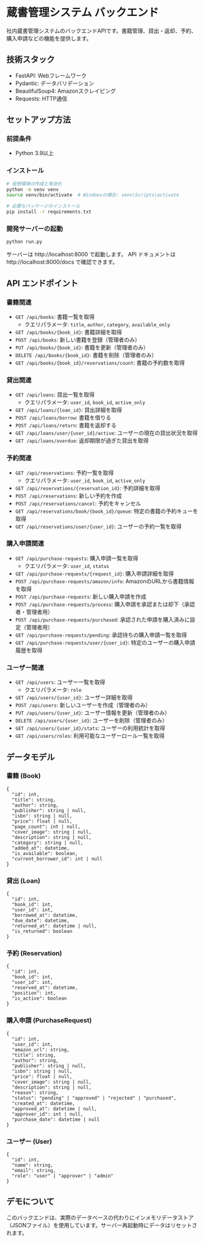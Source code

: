 # 蔵書管理システム バックエンド

社内蔵書管理システムのバックエンドAPIです。書籍管理、貸出・返却、予約、購入申請などの機能を提供します。

## 技術スタック

- FastAPI: Webフレームワーク
- Pydantic: データバリデーション
- BeautifulSoup4: Amazonスクレイピング
- Requests: HTTP通信

## セットアップ方法

### 前提条件

- Python 3.9以上

### インストール

```bash
# 仮想環境の作成と有効化
python -m venv venv
source venv/bin/activate  # Windowsの場合: venv\Scripts\activate

# 必要なパッケージのインストール
pip install -r requirements.txt
```

### 開発サーバーの起動

```bash
python run.py
```

サーバーは http://localhost:8000 で起動します。
API ドキュメントは http://localhost:8000/docs で確認できます。

## API エンドポイント

### 書籍関連

- `GET /api/books`: 書籍一覧を取得
  - クエリパラメータ: `title`, `author`, `category`, `available_only`
- `GET /api/books/{book_id}`: 書籍詳細を取得
- `POST /api/books`: 新しい書籍を登録（管理者のみ）
- `PUT /api/books/{book_id}`: 書籍を更新（管理者のみ）
- `DELETE /api/books/{book_id}`: 書籍を削除（管理者のみ）
- `GET /api/books/{book_id}/reservations/count`: 書籍の予約数を取得

### 貸出関連

- `GET /api/loans`: 貸出一覧を取得
  - クエリパラメータ: `user_id`, `book_id`, `active_only`
- `GET /api/loans/{loan_id}`: 貸出詳細を取得
- `POST /api/loans/borrow`: 書籍を借りる
- `POST /api/loans/return`: 書籍を返却する
- `GET /api/loans/user/{user_id}/active`: ユーザーの現在の貸出状況を取得
- `GET /api/loans/overdue`: 返却期限が過ぎた貸出を取得

### 予約関連

- `GET /api/reservations`: 予約一覧を取得
  - クエリパラメータ: `user_id`, `book_id`, `active_only`
- `GET /api/reservations/{reservation_id}`: 予約詳細を取得
- `POST /api/reservations`: 新しい予約を作成
- `POST /api/reservations/cancel`: 予約をキャンセル
- `GET /api/reservations/book/{book_id}/queue`: 特定の書籍の予約キューを取得
- `GET /api/reservations/user/{user_id}`: ユーザーの予約一覧を取得

### 購入申請関連

- `GET /api/purchase-requests`: 購入申請一覧を取得
  - クエリパラメータ: `user_id`, `status`
- `GET /api/purchase-requests/{request_id}`: 購入申請詳細を取得
- `POST /api/purchase-requests/amazon/info`: AmazonのURLから書籍情報を取得
- `POST /api/purchase-requests`: 新しい購入申請を作成
- `POST /api/purchase-requests/process`: 購入申請を承認または却下（承認者・管理者用）
- `POST /api/purchase-requests/purchased`: 承認された申請を購入済みに設定（管理者用）
- `GET /api/purchase-requests/pending`: 承認待ちの購入申請一覧を取得
- `GET /api/purchase-requests/user/{user_id}`: 特定のユーザーの購入申請履歴を取得

### ユーザー関連

- `GET /api/users`: ユーザー一覧を取得
  - クエリパラメータ: `role`
- `GET /api/users/{user_id}`: ユーザー詳細を取得
- `POST /api/users`: 新しいユーザーを作成（管理者のみ）
- `PUT /api/users/{user_id}`: ユーザー情報を更新（管理者のみ）
- `DELETE /api/users/{user_id}`: ユーザーを削除（管理者のみ）
- `GET /api/users/{user_id}/stats`: ユーザーの利用統計を取得
- `GET /api/users/roles`: 利用可能なユーザーロール一覧を取得

## データモデル

### 書籍 (Book)

```
{
  "id": int,
  "title": string,
  "author": string,
  "publisher": string | null,
  "isbn": string | null,
  "price": float | null,
  "page_count": int | null,
  "cover_image": string | null,
  "description": string | null,
  "category": string | null,
  "added_at": datetime,
  "is_available": boolean,
  "current_borrower_id": int | null
}
```

### 貸出 (Loan)

```
{
  "id": int,
  "book_id": int,
  "user_id": int,
  "borrowed_at": datetime,
  "due_date": datetime,
  "returned_at": datetime | null,
  "is_returned": boolean
}
```

### 予約 (Reservation)

```
{
  "id": int,
  "book_id": int,
  "user_id": int,
  "reserved_at": datetime,
  "position": int,
  "is_active": boolean
}
```

### 購入申請 (PurchaseRequest)

```
{
  "id": int,
  "user_id": int,
  "amazon_url": string,
  "title": string,
  "author": string,
  "publisher": string | null,
  "isbn": string | null,
  "price": float | null,
  "cover_image": string | null,
  "description": string | null,
  "reason": string,
  "status": "pending" | "approved" | "rejected" | "purchased",
  "created_at": datetime,
  "approved_at": datetime | null,
  "approver_id": int | null,
  "purchase_date": datetime | null
}
```

### ユーザー (User)

```
{
  "id": int,
  "name": string,
  "email": string,
  "role": "user" | "approver" | "admin"
}
```

## デモについて

このバックエンドは、実際のデータベースの代わりにインメモリデータストア（JSONファイル）を使用しています。サーバー再起動時にデータはリセットされます。 